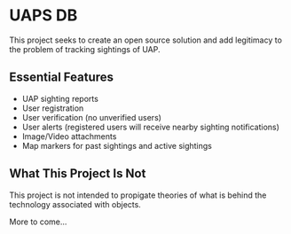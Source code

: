 # UAPS DB

This project seeks to create an open source solution and add legitimacy to the problem of tracking sightings of UAP.

## Essential Features
- UAP sighting reports
- User registration
- User verification (no unverified users)
- User alerts (registered users will receive nearby sighting notifications)
- Image/Video attachments
- Map markers for past sightings and active sightings

## What This Project Is Not
This project is not intended to propigate theories of what is behind the technology associated with objects.

More to come...
